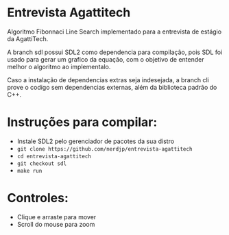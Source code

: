 # Entrevista Agattitech
Algoritmo Fibonnaci Line Search implementado para a entrevista de estágio da AgattiTech.

A branch sdl possui SDL2 como dependencia para compilação, pois SDL foi usado para gerar um grafico da equação, com o objetivo de entender melhor o algoritmo ao implementalo.

Caso a instalação de dependencias extras seja indesejada, a branch cli prove o codigo sem dependencias externas, além da biblioteca padrão do C++.

# Instruções para compilar:
* Instale SDL2 pelo gerenciador de pacotes da sua distro
* ```git clone https://github.com/nerdjp/entrevista-agattitech```
* ```cd entrevista-agattitech```
* ```git checkout sdl```
* ```make run```

# Controles:
* Clique e arraste para mover
* Scroll do mouse para zoom
